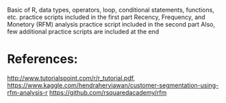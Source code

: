Basic of R, data types, operators, loop, conditional statements, functions, etc. practice scripts included in the first part
Recency, Frequency, and Monetory (RFM) analysis practice script included in the second part
Also, few additional practice scripts are included at the end

# References:
http://www.tutorialspoint.com/r/r_tutorial.pdf, 
https://www.kaggle.com/hendraherviawan/customer-segmentation-using-rfm-analysis-r 
https://github.com/rsquaredacademy/rfm
